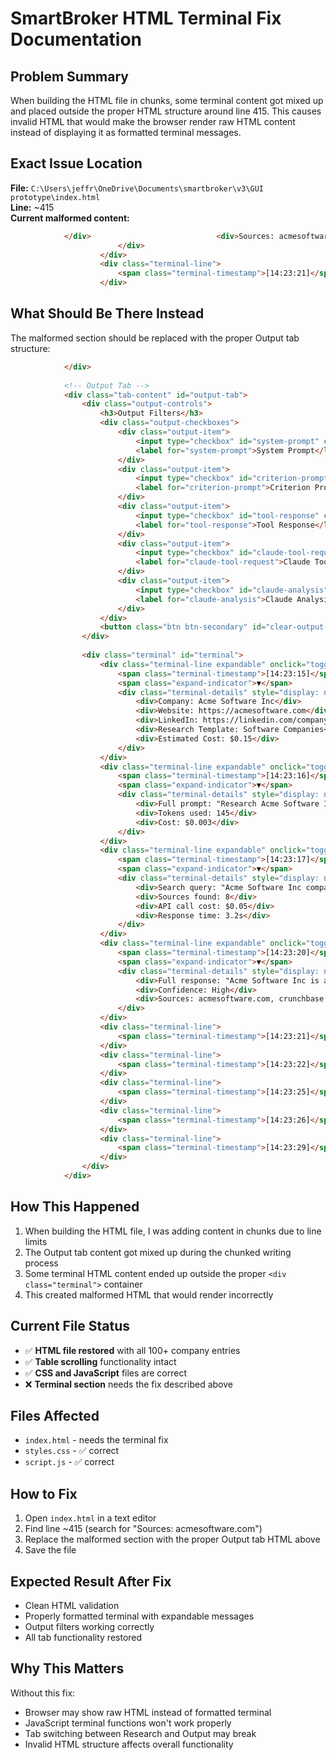 # SmartBroker HTML Terminal Fix Documentation

## Problem Summary
When building the HTML file in chunks, some terminal content got mixed up and placed outside the proper HTML structure around line 415. This causes invalid HTML that would make the browser render raw HTML content instead of displaying it as formatted terminal messages.

## Exact Issue Location
**File:** `C:\Users\jeffr\OneDrive\Documents\smartbroker\v3\GUI prototype\index.html`  
**Line:** ~415  
**Current malformed content:**
```html
            </div>                            <div>Sources: acmesoftware.com, crunchbase.com, linkedin.com</div>
                        </div>
                    </div>
                    <div class="terminal-line">
                        <span class="terminal-timestamp">[14:23:21]</span> <span class="terminal-claude">Claude:</span> ✓ Product vs Service: PRODUCT (CRM software)
                    </div>
```

## What Should Be There Instead
The malformed section should be replaced with the proper Output tab structure:

```html
            </div>
            
            <!-- Output Tab -->
            <div class="tab-content" id="output-tab">
                <div class="output-controls">
                    <h3>Output Filters</h3>
                    <div class="output-checkboxes">
                        <div class="output-item">
                            <input type="checkbox" id="system-prompt" checked>
                            <label for="system-prompt">System Prompt</label>
                        </div>
                        <div class="output-item">
                            <input type="checkbox" id="criterion-prompt" checked>
                            <label for="criterion-prompt">Criterion Prompt</label>
                        </div>
                        <div class="output-item">
                            <input type="checkbox" id="tool-response" checked>
                            <label for="tool-response">Tool Response</label>
                        </div>
                        <div class="output-item">
                            <input type="checkbox" id="claude-tool-request" checked>
                            <label for="claude-tool-request">Claude Tool Request</label>
                        </div>
                        <div class="output-item">
                            <input type="checkbox" id="claude-analysis" checked>
                            <label for="claude-analysis">Claude Analysis</label>
                        </div>
                    </div>
                    <button class="btn btn-secondary" id="clear-output-btn" style="margin-top: 10px;">🗑️ Clear Output</button>
                </div>
                
                <div class="terminal" id="terminal">
                    <div class="terminal-line expandable" onclick="toggleExpand(this)">
                        <span class="terminal-timestamp">[14:23:15]</span> <span class="terminal-system">Starting research for Acme Software Inc...</span>
                        <span class="expand-indicator">▼</span>
                        <div class="terminal-details" style="display: none;">
                            <div>Company: Acme Software Inc</div>
                            <div>Website: https://acmesoftware.com</div>
                            <div>LinkedIn: https://linkedin.com/company/acme-software</div>
                            <div>Research Template: Software Companies</div>
                            <div>Estimated Cost: $0.15</div>
                        </div>
                    </div>
                    <div class="terminal-line expandable" onclick="toggleExpand(this)">
                        <span class="terminal-timestamp">[14:23:16]</span> <span class="terminal-claude">Claude:</span> I'll research Acme Software Inc. Starting with basic company information...
                        <span class="expand-indicator">▼</span>
                        <div class="terminal-details" style="display: none;">
                            <div>Full prompt: "Research Acme Software Inc using the following criteria: Product vs Service, US Based Employees, Vertical Market Software, Bootstrapped Funding, Owner Age, Active Phone Line. Start with their website and basic company information."</div>
                            <div>Tokens used: 145</div>
                            <div>Cost: $0.003</div>
                        </div>
                    </div>
                    <div class="terminal-line expandable" onclick="toggleExpand(this)">
                        <span class="terminal-timestamp">[14:23:17]</span> <span class="terminal-tool">Perplexity:</span> Searching for "Acme Software Inc company information products services"
                        <span class="expand-indicator">▼</span>
                        <div class="terminal-details" style="display: none;">
                            <div>Search query: "Acme Software Inc company information products services"</div>
                            <div>Sources found: 8</div>
                            <div>API call cost: $0.05</div>
                            <div>Response time: 3.2s</div>
                        </div>
                    </div>
                    <div class="terminal-line expandable" onclick="toggleExpand(this)">
                        <span class="terminal-timestamp">[14:23:20]</span> <span class="terminal-tool">Perplexity Response:</span> Found company website. Acme Software Inc develops CRM software for small businesses. Founded in 2018...
                        <span class="expand-indicator">▼</span>
                        <div class="terminal-details" style="display: none;">
                            <div>Full response: "Acme Software Inc is a software development company founded in 2018, specializing in customer relationship management (CRM) solutions for small to medium-sized businesses. The company's flagship product, AcmeCRM, is designed specifically for service-based businesses including consulting firms, marketing agencies, and professional services. The software includes features for contact management, project tracking, invoicing, and automated follow-up campaigns. According to their website, they serve over 500 clients across the United States and have a team of 15 employees based in Austin, Texas."</div>
                            <div>Confidence: High</div>
                            <div>Sources: acmesoftware.com, crunchbase.com, linkedin.com</div>
                        </div>
                    </div>
                    <div class="terminal-line">
                        <span class="terminal-timestamp">[14:23:21]</span> <span class="terminal-claude">Claude:</span> ✓ Product vs Service: PRODUCT (CRM software)
                    </div>
                    <div class="terminal-line">
                        <span class="terminal-timestamp">[14:23:22]</span> <span class="terminal-tool">Web Scraper:</span> Scraping https://acmesoftware.com/about for employee information...
                    </div>
                    <div class="terminal-line">
                        <span class="terminal-timestamp">[14:23:25]</span> <span class="terminal-claude">Claude:</span> ✓ US Employees: 15 (found on About page)
                    </div>
                    <div class="terminal-line">
                        <span class="terminal-timestamp">[14:23:26]</span> <span class="terminal-tool">Perplexity:</span> Searching for "Acme Software Inc vertical market CRM industry specific"
                    </div>
                    <div class="terminal-line">
                        <span class="terminal-timestamp">[14:23:29]</span> <span class="terminal-claude">Claude:</span> ⏳ Analyzing vertical market positioning...
                    </div>
                </div>
            </div>
```

## How This Happened
1. When building the HTML file, I was adding content in chunks due to line limits
2. The Output tab content got mixed up during the chunked writing process
3. Some terminal HTML content ended up outside the proper `<div class="terminal">` container
4. This created malformed HTML that would render incorrectly

## Current File Status
- ✅ **HTML file restored** with all 100+ company entries
- ✅ **Table scrolling** functionality intact  
- ✅ **CSS and JavaScript** files are correct
- ❌ **Terminal section** needs the fix described above

## Files Affected
- `index.html` - needs the terminal fix
- `styles.css` - ✅ correct 
- `script.js` - ✅ correct

## How to Fix
1. Open `index.html` in a text editor
2. Find line ~415 (search for "Sources: acmesoftware.com")
3. Replace the malformed section with the proper Output tab HTML above
4. Save the file

## Expected Result After Fix
- Clean HTML validation
- Properly formatted terminal with expandable messages
- Output filters working correctly
- All tab functionality restored

## Why This Matters
Without this fix:
- Browser may show raw HTML instead of formatted terminal
- JavaScript terminal functions won't work properly
- Tab switching between Research and Output may break
- Invalid HTML structure affects overall functionality